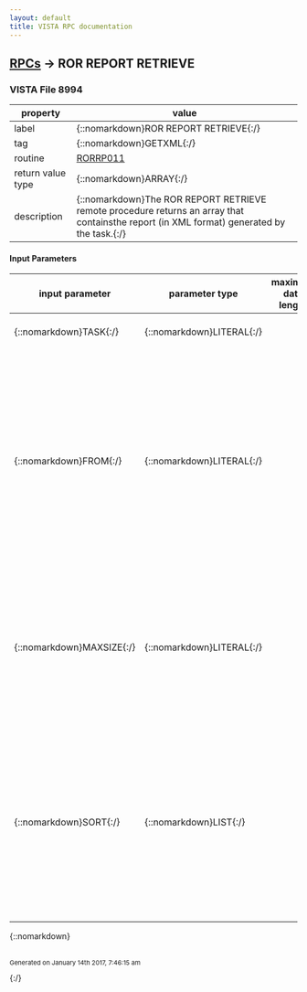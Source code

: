 ```yaml
---
layout: default
title: VISTA RPC documentation
---
```




## [RPCs](TableOfContent.md) &#8594; ROR REPORT RETRIEVE 



### VISTA File 8994 


 property | value 
--- | --- 
 label | {::nomarkdown}ROR REPORT RETRIEVE{:/}
 tag | {::nomarkdown}GETXML{:/}
 routine | [RORRP011](http://code.osehra.org/dox/Routine_RORRP011_source.html)
 return value type | {::nomarkdown}ARRAY{:/}
 description | {::nomarkdown}The ROR REPORT RETRIEVE remote procedure returns an array that containsthe report (in XML format) generated by the task.{:/}

#### Input Parameters

| input parameter | parameter type | maximum data length | required | description | 
| --- | --- | --- | --- | --- | 
| {::nomarkdown}TASK{:/} | {::nomarkdown}LITERAL{:/} |  | {::nomarkdown}true{:/} | {::nomarkdown}Task number returned either by the ROR REPORT SCHEDULE or ROR TASK LISTremote procedures.{:/} | 
| {::nomarkdown}FROM{:/} | {::nomarkdown}LITERAL{:/} |  |  | {::nomarkdown}A string that indicates where to start/continue the rendering process. It contains three \^\-pieces:   ^1: IEN of the report element   ^2: Where exactly the rendering process has stopped      (see the $$XMLREP^RORTSK10 function for details)   ^3: IEN of the text line (if the 2nd piece = 3) To continue the rendering from the point where it stopped during theprevious call of the remote procedure, just assign the non-empty valuereturned in the RESULT[0] by the previous call. By default (if $G(FROM)'>0), the rendering starts from the beginning of the report. NOTE:  Despite this description, you must not make any assumptions aboutstructure of this parameter (it can be changed at any time withoutwarning). The only exception is the IEN of the report element. You canassign a positive value to this parameter before the call to start therendering from the corresponding element.{:/} | 
| {::nomarkdown}MAXSIZE{:/} | {::nomarkdown}LITERAL{:/} |  |  | {::nomarkdown}Either the maximum number of lines to retrieve or the maximum size of theoutput in bytes (append the \B\ to the number). By default (if$G(MAXSIZE)'>0,) the whole report (starting from the point indicated bythe FROM parameter if it is defined) is retrieved.   Examples:    500    Retrieve no more that 500 lines    4096B  Retrieve no mor than 4Kb NOTE: If the \B\ suffix is used, the size of the retrieved      portion of the document can be somewhat bigger than      MAXSIZE! The last line of the chunk is not truncated      even if the size will be bigger than MAXSIZE.{:/} | 
| {::nomarkdown}SORT{:/} | {::nomarkdown}LIST{:/} |  |  | {::nomarkdown}The SORT list defines how the different parts of the report are sorted.It should be defined as follow:   SORT(i)=\ParentElementName=SortElementName\ An optional D[ESC] modifier (the abbreviation of 'descending') can beadded after the SortElementName. They should be sepearted by the ':'. For example, if the report has the following structure:   <REPORT>    <PATIENT>      <NAME> ... </NAME>      <DOB> ... </DOB>      <SELRULES>        <RULE>          <NAME> ... </NAME>          <DATE> ... </DATE>        </RULE>        ...      </SELRULES>    </PATIENT>    ...  </REPORT> and the SORT parameter is defined by the client application as follow:   with RPCBroker do begin         Param[3].PType := list;     Param[3].Mult[1] := 'REPORT=NAME';      Param[3].Mult[2] := 'SELRULES=DATE:D';  end; then the procedure will sort the patients by their names and the selectionrules for each patient will be sorted by the corresponding dates in descending order.{:/} | 

{::nomarkdown} <br/><br/><p style="font-size: 11px">Generated on January 14th 2017, 7:46:15 am</p>{:/}